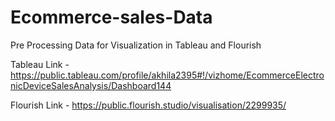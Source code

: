 # Ecommerce-sales-Data
Pre Processing Data for Visualization in Tableau and Flourish 


Tableau Link - https://public.tableau.com/profile/akhila2395#!/vizhome/EcommerceElectronicDeviceSalesAnalysis/Dashboard144

Flourish Link - https://public.flourish.studio/visualisation/2299935/
